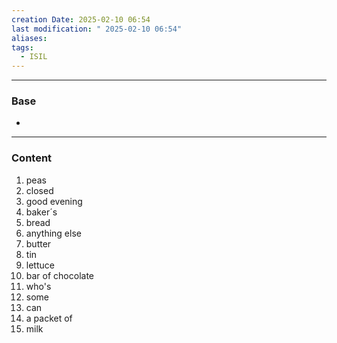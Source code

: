 ```yaml
---
creation Date: 2025-02-10 06:54
last modification: " 2025-02-10 06:54"
aliases: 
tags:
  - ISIL
---
```

___
### Base
- 
___
### Content

1. peas
2. closed
3. good evening
4. baker´s
5. bread
6. anything else
7. butter
8. tin
9. lettuce
10. bar of chocolate
11. who's
12. some
13. can
14. a packet of
15. milk